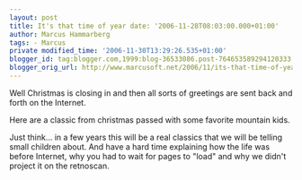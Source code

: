 ```yaml
---
layout: post
title: It's that time of year date: '2006-11-28T08:03:00.000+01:00'
author: Marcus Hammarberg
tags: - Marcus
private modified_time: '2006-11-30T13:29:26.535+01:00'
blogger_id: tag:blogger.com,1999:blog-36533086.post-764653589294120333
blogger_orig_url: http://www.marcusoft.net/2006/11/its-that-time-of-year.html
---
```


Well
Christmas is closing in and then all sorts of greetings are sent back
and forth on the Internet.

Here are a classic from christmas passed with some favorite mountain
kids.







Just think... in a few years this will be a real classics that we will
be telling small children about. And have a hard time explaining how the
life was before Internet, why you had to wait for pages to "load" and
why we didn't project it on the retnoscan.
